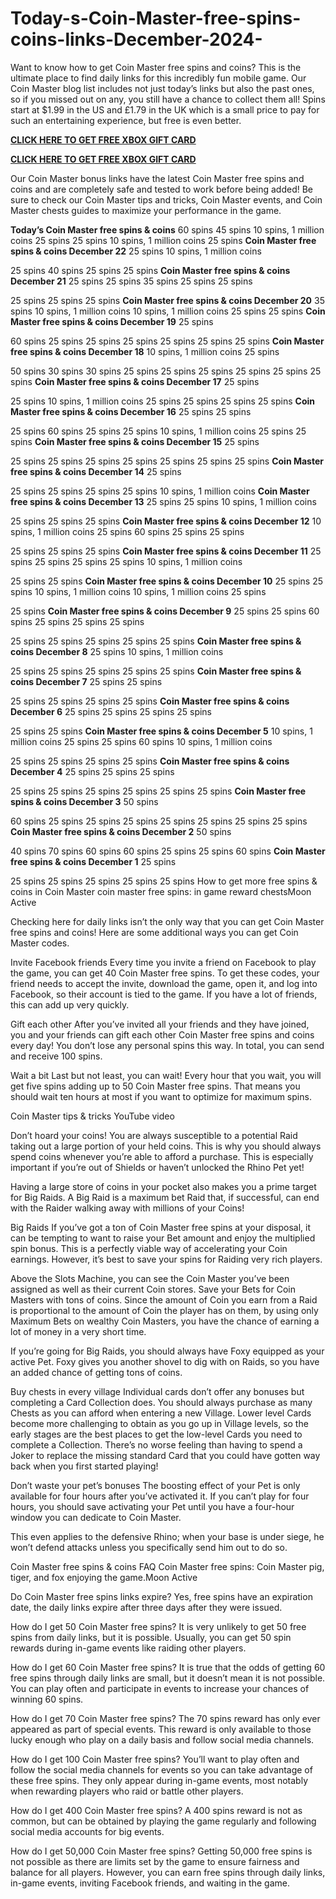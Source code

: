 # Today-s-Coin-Master-free-spins-coins-links-December-2024-
Want to know how to get Coin Master free spins and coins? This is the ultimate place to find daily links for this incredibly fun mobile game. Our Coin Master blog list includes not just today’s links but also the past ones, so if you missed out on any, you still have a chance to collect them all! Spins start at $1.99 in the US and £1.79 in the UK which is a small price to pay for such an entertaining experience, but free is even better.

**[CLICK HERE TO GET FREE XBOX GIFT CARD](https://dealhubx.org/Coin-Master/)**

**[CLICK HERE TO GET FREE XBOX GIFT CARD](https://dealhubx.org/Coin-Master/)**

Our Coin Master bonus links have the latest Coin Master free spins and coins and are completely safe and tested to work before being added! Be sure to check our Coin Master tips and tricks, Coin Master events, and Coin Master chests guides to maximize your performance in the game.

**Today’s Coin Master free spins & coins**
60 spins
45 spins
10 spins, 1 million coins
25 spins
25 spins
10 spins, 1 million coins
25 spins
**Coin Master free spins & coins December 22**
25 spins
10 spins, 1 million coins

25 spins
40 spins
25 spins
25 spins
**Coin Master free spins & coins December 21**
25 spins
25 spins
35 spins
25 spins
25 spins

25 spins
25 spins
25 spins
**Coin Master free spins & coins December 20**
35 spins
10 spins, 1 million coins
10 spins, 1 million coins
25 spins
25 spins
**Coin Master free spins & coins December 19**
25 spins

60 spins
25 spins
25 spins
25 spins
25 spins
25 spins
25 spins
**Coin Master free spins & coins December 18**
10 spins, 1 million coins
25 spins

50 spins
30 spins
30 spins
25 spins
25 spins
25 spins
25 spins
25 spins
25 spins
**Coin Master free spins & coins December 17**
25 spins

25 spins
10 spins, 1 million coins
25 spins
25 spins
25 spins
25 spins
**Coin Master free spins & coins December 16**
25 spins
25 spins

25 spins
60 spins
25 spins
25 spins
10 spins, 1 million coins
25 spins
25 spins
**Coin Master free spins & coins December 15**
25 spins

25 spins
25 spins
25 spins
25 spins
25 spins
25 spins
25 spins
**Coin Master free spins & coins December 14**
25 spins

25 spins
25 spins
25 spins
25 spins
10 spins, 1 million coins
**Coin Master free spins & coins December 13**
25 spins
25 spins
10 spins, 1 million coins

25 spins
25 spins
25 spins
**Coin Master free spins & coins December 12**
10 spins, 1 million coins
25 spins
60 spins
25 spins
25 spins

25 spins
25 spins
25 spins
**Coin Master free spins & coins December 11**
25 spins
25 spins
25 spins
25 spins
10 spins, 1 million coins

25 spins
25 spins
**Coin Master free spins & coins December 10**
25 spins
25 spins
10 spins, 1 million coins
10 spins, 1 million coins
25 spins

25 spins
**Coin Master free spins & coins December 9**
25 spins
25 spins
60 spins
25 spins
25 spins
25 spins

25 spins
25 spins
25 spins
25 spins
25 spins
**Coin Master free spins & coins December 8**
25 spins
10 spins, 1 million coins

25 spins
25 spins
25 spins
25 spins
25 spins
**Coin Master free spins & coins December 7**
25 spins
25 spins

25 spins
25 spins
25 spins
25 spins
**Coin Master free spins & coins December 6**
25 spins
25 spins
25 spins
25 spins

25 spins
25 spins
**Coin Master free spins & coins December 5**
10 spins, 1 million coins
25 spins
25 spins
60 spins
10 spins, 1 million coins

25 spins
25 spins
25 spins
25 spins
**Coin Master free spins & coins December 4**
25 spins
25 spins
25 spins

25 spins
25 spins
25 spins
25 spins
25 spins
25 spins
**Coin Master free spins & coins December 3**
50 spins

60 spins
25 spins
25 spins
25 spins
25 spins
25 spins
25 spins
25 spins
**Coin Master free spins & coins December 2**
50 spins

40 spins
70 spins
60 spins
60 spins
25 spins
25 spins
60 spins
**Coin Master free spins & coins December 1**
25 spins

25 spins
25 spins
25 spins
25 spins
25 spins
How to get more free spins & coins in Coin Master
coin master free spins: in game reward chestsMoon Active

Checking here for daily links isn’t the only way that you can get Coin Master free spins and coins! Here are some additional ways you can get Coin Master codes.

Invite Facebook friends
Every time you invite a friend on Facebook to play the game, you can get 40 Coin Master free spins. To get these codes, your friend needs to accept the invite, download the game, open it, and log into Facebook, so their account is tied to the game. If you have a lot of friends, this can add up very quickly.

Gift each other
After you’ve invited all your friends and they have joined, you and your friends can gift each other Coin Master free spins and coins every day! You don’t lose any personal spins this way. In total, you can send and receive 100 spins.


Wait a bit
Last but not least, you can wait! Every hour that you wait, you will get five spins adding up to 50 Coin Master free spins. That means you should wait ten hours at most if you want to optimize for maximum spins.

Coin Master tips & tricks
YouTube video

Don’t hoard your coins!
You are always susceptible to a potential Raid taking out a large portion of your held coins. This is why you should always spend coins whenever you’re able to afford a purchase. This is especially important if you’re out of Shields or haven’t unlocked the Rhino Pet yet!

Having a large store of coins in your pocket also makes you a prime target for Big Raids. A Big Raid is a maximum bet Raid that, if successful, can end with the Raider walking away with millions of your Coins!


Big Raids
If you’ve got a ton of Coin Master free spins at your disposal, it can be tempting to want to raise your Bet amount and enjoy the multiplied spin bonus. This is a perfectly viable way of accelerating your Coin earnings. However, it’s best to save your spins for Raiding very rich players.

Above the Slots Machine, you can see the Coin Master you’ve been assigned as well as their current Coin stores. Save your Bets for Coin Masters with tons of coins. Since the amount of Coin you earn from a Raid is proportional to the amount of Coin the player has on them, by using only Maximum Bets on wealthy Coin Masters, you have the chance of earning a lot of money in a very short time.


If you’re going for Big Raids, you should always have Foxy equipped as your active Pet. Foxy gives you another shovel to dig with on Raids, so you have an added chance of getting tons of coins.

Buy chests in every village
Individual cards don’t offer any bonuses but completing a Card Collection does. You should always purchase as many Chests as you can afford when entering a new Village. Lower level Cards become more challenging to obtain as you go up in Village levels, so the early stages are the best places to get the low-level Cards you need to complete a Collection. There’s no worse feeling than having to spend a Joker to replace the missing standard Card that you could have gotten way back when you first started playing!


Don’t waste your pet’s bonuses
The boosting effect of your Pet is only available for four hours after you’ve activated it. If you can’t play for four hours, you should save activating your Pet until you have a four-hour window you can dedicate to Coin Master.

This even applies to the defensive Rhino; when your base is under siege, he won’t defend attacks unless you specifically send him out to do so.

Coin Master free spins & coins FAQ
Coin Master free spins: Coin Master pig, tiger, and fox enjoying the game.Moon Active

Do Coin Master free spins links expire?
Yes, free spins have an expiration date, the daily links expire after three days after they were issued.

How do I get 50 Coin Master free spins?
It is very unlikely to get 50 free spins from daily links, but it is possible. Usually, you can get 50 spin rewards during in-game events like raiding other players.

How do I get 60 Coin Master free spins?
It is true that the odds of getting 60 free spins through daily links are small, but it doesn’t mean it is not possible. You can play often and participate in events to increase your chances of winning 60 spins.


How do I get 70 Coin Master free spins?
The 70 spins reward has only ever appeared as part of special events. This reward is only available to those lucky enough who play on a daily basis and follow social media channels.

How do I get 100 Coin Master free spins?
You’ll want to play often and follow the social media channels for events so you can take advantage of these free spins. They only appear during in-game events, most notably when rewarding players who raid or battle other players.


How do I get 400 Coin Master free spins?
A 400 spins reward is not as common, but can be obtained by playing the game regularly and following social media accounts for big events.

How do I get 50,000 Coin Master free spins?
Getting 50,000 free spins is not possible as there are limits set by the game to ensure fairness and balance for all players. However, you can earn free spins through daily links, in-game events, inviting Facebook friends, and waiting in the game.

